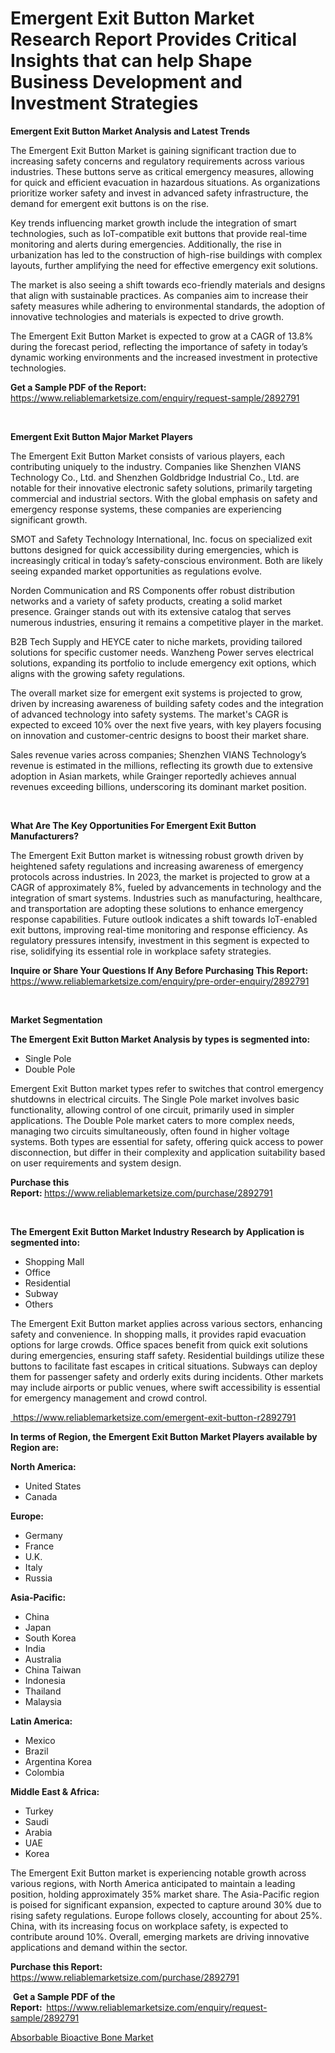 <p><h1>Emergent Exit Button Market Research Report Provides Critical Insights that can help Shape Business Development and Investment Strategies</h1></p><p><strong>Emergent Exit Button Market Analysis and Latest Trends</strong></p>
<p><p>The Emergent Exit Button Market is gaining significant traction due to increasing safety concerns and regulatory requirements across various industries. These buttons serve as critical emergency measures, allowing for quick and efficient evacuation in hazardous situations. As organizations prioritize worker safety and invest in advanced safety infrastructure, the demand for emergent exit buttons is on the rise.</p><p>Key trends influencing market growth include the integration of smart technologies, such as IoT-compatible exit buttons that provide real-time monitoring and alerts during emergencies. Additionally, the rise in urbanization has led to the construction of high-rise buildings with complex layouts, further amplifying the need for effective emergency exit solutions.</p><p>The market is also seeing a shift towards eco-friendly materials and designs that align with sustainable practices. As companies aim to increase their safety measures while adhering to environmental standards, the adoption of innovative technologies and materials is expected to drive growth.</p><p>The Emergent Exit Button Market is expected to grow at a CAGR of 13.8% during the forecast period, reflecting the importance of safety in today’s dynamic working environments and the increased investment in protective technologies.</p></p>
<p><strong>Get a Sample PDF of the Report:&nbsp;</strong> <a href="https://www.reliablemarketsize.com/enquiry/request-sample/2892791?utm_campaign=2625&utm_medium=2&utm_source=Github&utm_content=ia&utm_term=15032025&utm_id=emergent-exit-button">https://www.reliablemarketsize.com/enquiry/request-sample/2892791</a></p>
<p>&nbsp;</p>
<p><strong>Emergent Exit Button Major Market Players</strong></p>
<p><p>The Emergent Exit Button Market consists of various players, each contributing uniquely to the industry. Companies like Shenzhen VIANS Technology Co., Ltd. and Shenzhen Goldbridge Industrial Co., Ltd. are notable for their innovative electronic safety solutions, primarily targeting commercial and industrial sectors. With the global emphasis on safety and emergency response systems, these companies are experiencing significant growth.</p><p>SMOT and Safety Technology International, Inc. focus on specialized exit buttons designed for quick accessibility during emergencies, which is increasingly critical in today’s safety-conscious environment. Both are likely seeing expanded market opportunities as regulations evolve.</p><p>Norden Communication and RS Components offer robust distribution networks and a variety of safety products, creating a solid market presence. Grainger stands out with its extensive catalog that serves numerous industries, ensuring it remains a competitive player in the market.</p><p>B2B Tech Supply and HEYCE cater to niche markets, providing tailored solutions for specific customer needs. Wanzheng Power serves electrical solutions, expanding its portfolio to include emergency exit options, which aligns with the growing safety regulations.</p><p>The overall market size for emergent exit systems is projected to grow, driven by increasing awareness of building safety codes and the integration of advanced technology into safety systems. The market's CAGR is expected to exceed 10% over the next five years, with key players focusing on innovation and customer-centric designs to boost their market share.</p><p>Sales revenue varies across companies; Shenzhen VIANS Technology’s revenue is estimated in the millions, reflecting its growth due to extensive adoption in Asian markets, while Grainger reportedly achieves annual revenues exceeding billions, underscoring its dominant market position.</p></p>
<p>&nbsp;</p>
<p><strong>What Are The Key Opportunities For Emergent Exit Button Manufacturers?</strong></p>
<p><p>The Emergent Exit Button market is witnessing robust growth driven by heightened safety regulations and increasing awareness of emergency protocols across industries. In 2023, the market is projected to grow at a CAGR of approximately 8%, fueled by advancements in technology and the integration of smart systems. Industries such as manufacturing, healthcare, and transportation are adopting these solutions to enhance emergency response capabilities. Future outlook indicates a shift towards IoT-enabled exit buttons, improving real-time monitoring and response efficiency. As regulatory pressures intensify, investment in this segment is expected to rise, solidifying its essential role in workplace safety strategies.</p></p>
<p><strong>Inquire or Share Your Questions If Any Before Purchasing This Report:</strong> <a href="https://www.reliablemarketsize.com/enquiry/pre-order-enquiry/2892791?utm_campaign=2625&utm_medium=2&utm_source=Github&utm_content=ia&utm_term=15032025&utm_id=emergent-exit-button">https://www.reliablemarketsize.com/enquiry/pre-order-enquiry/2892791</a></p>
<p>&nbsp;</p>
<p><strong>Market Segmentation</strong></p>
<p><strong>The Emergent Exit Button Market Analysis by types is segmented into:</strong></p>
<p><ul><li>Single Pole</li><li>Double Pole</li></ul></p>
<p><p>Emergent Exit Button market types refer to switches that control emergency shutdowns in electrical circuits. The Single Pole market involves basic functionality, allowing control of one circuit, primarily used in simpler applications. The Double Pole market caters to more complex needs, managing two circuits simultaneously, often found in higher voltage systems. Both types are essential for safety, offering quick access to power disconnection, but differ in their complexity and application suitability based on user requirements and system design.</p></p>
<p><strong>Purchase this Report:&nbsp;</strong><a href="https://www.reliablemarketsize.com/purchase/2892791?utm_campaign=2625&utm_medium=2&utm_source=Github&utm_content=ia&utm_term=15032025&utm_id=emergent-exit-button">https://www.reliablemarketsize.com/purchase/2892791</a></p>
<p>&nbsp;</p>
<p><strong>The Emergent Exit Button Market Industry Research by Application is segmented into:</strong></p>
<p><ul><li>Shopping Mall</li><li>Office</li><li>Residential</li><li>Subway</li><li>Others</li></ul></p>
<p><p>The Emergent Exit Button market applies across various sectors, enhancing safety and convenience. In shopping malls, it provides rapid evacuation options for large crowds. Office spaces benefit from quick exit solutions during emergencies, ensuring staff safety. Residential buildings utilize these buttons to facilitate fast escapes in critical situations. Subways can deploy them for passenger safety and orderly exits during incidents. Other markets may include airports or public venues, where swift accessibility is essential for emergency management and crowd control.</p></p>
<p><a href="https://www.reliablemarketsize.com/emergent-exit-button-r2892791?utm_campaign=2625&utm_medium=2&utm_source=Github&utm_content=ia&utm_term=15032025&utm_id=emergent-exit-button">&nbsp;https://www.reliablemarketsize.com/emergent-exit-button-r2892791</a></p>
<p><strong>In terms of Region, the Emergent Exit Button Market Players available by Region are:</strong></p>
<p>
    <p> <strong> North America: </strong>
        <ul>
            <li>United States</li>
            <li>Canada</li>
        </ul>
        </p> 
    <p> <strong> Europe: </strong>
        <ul>
            <li>Germany</li>
            <li>France</li>
            <li>U.K.</li>
            <li>Italy</li>
            <li>Russia</li>
        </ul>
        </p> 
    <p> <strong> Asia-Pacific: </strong>
        <ul>
            <li>China</li>
            <li>Japan</li>
            <li>South Korea</li>
            <li>India</li>
            <li>Australia</li>
            <li>China Taiwan</li>
            <li>Indonesia</li>
            <li>Thailand</li>
            <li>Malaysia</li>
        </ul>
        </p> 
    <p> <strong> Latin America: </strong>
        <ul>
            <li>Mexico</li>
            <li>Brazil</li>
            <li>Argentina Korea</li>
            <li>Colombia</li>
        </ul>
        </p> 
    <p> <strong> Middle East & Africa: </strong>
        <ul>
            <li>Turkey</li>
            <li>Saudi</li>
            <li>Arabia</li>
            <li>UAE</li>
            <li>Korea</li>
        </ul>
    </p>
    </p>
<p><p>The Emergent Exit Button market is experiencing notable growth across various regions, with North America anticipated to maintain a leading position, holding approximately 35% market share. The Asia-Pacific region is poised for significant expansion, expected to capture around 30% due to rising safety regulations. Europe follows closely, accounting for about 25%. China, with its increasing focus on workplace safety, is expected to contribute around 10%. Overall, emerging markets are driving innovative applications and demand within the sector.</p></p>
<p><strong>Purchase this Report: </strong><a href="https://www.reliablemarketsize.com/purchase/2892791?utm_campaign=2625&utm_medium=2&utm_source=Github&utm_content=ia&utm_term=15032025&utm_id=emergent-exit-button">https://www.reliablemarketsize.com/purchase/2892791</a></p>
<p>&nbsp;<strong>Get a Sample PDF of the Report:&nbsp;&nbsp;</strong><a href="https://www.reliablemarketsize.com/enquiry/request-sample/2892791?utm_campaign=2625&utm_medium=2&utm_source=Github&utm_content=ia&utm_term=15032025&utm_id=emergent-exit-button">https://www.reliablemarketsize.com/enquiry/request-sample/2892791</a></p>
<p><strong></strong></p>
<p><p><a href="https://github.com/hillsmyung726/Market-Research-Report-List-1/blob/main/absorbable-bioactive-bone-market.md?utm_campaign=2625&utm_medium=2&utm_source=Github&utm_content=ia&utm_term=15032025&utm_id=emergent-exit-button">Absorbable Bioactive Bone Market</a></p></p>